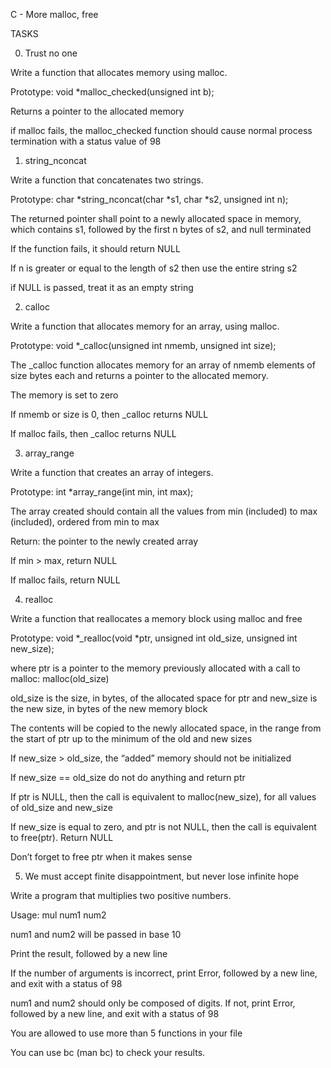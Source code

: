 
C - More malloc, free
		
TASKS
		
0. Trust no one
		
Write a function that allocates memory using malloc.
		

		
Prototype: void *malloc_checked(unsigned int b);
		

		
Returns a pointer to the allocated memory
		

		
if malloc fails, the malloc_checked function should cause normal process termination with a status value of 98
		

		
1. string_nconcat
		
Write a function that concatenates two strings.
		

		
Prototype: char *string_nconcat(char *s1, char *s2, unsigned int n);
		

		
The returned pointer shall point to a newly allocated space in memory, which contains s1, followed by the first n bytes of s2, and null terminated
		

		
If the function fails, it should return NULL
		

		
If n is greater or equal to the length of s2 then use the entire string s2
		

		
if NULL is passed, treat it as an empty string
		

		
2. calloc
		
Write a function that allocates memory for an array, using malloc.
		

		
Prototype: void *_calloc(unsigned int nmemb, unsigned int size);
		

		
The _calloc function allocates memory for an array of nmemb elements of size bytes each and returns a pointer to the allocated memory.
		

		
The memory is set to zero
		

		
If nmemb or size is 0, then _calloc returns NULL
		

		
If malloc fails, then _calloc returns NULL
		

		
3. array_range
		
Write a function that creates an array of integers.
		

		
Prototype: int *array_range(int min, int max);
		

		
The array created should contain all the values from min (included) to max (included), ordered from min to max
		

		
Return: the pointer to the newly created array
		

		
If min > max, return NULL
		

		
If malloc fails, return NULL
		

		
4. realloc
		
Write a function that reallocates a memory block using malloc and free
		

		
Prototype: void *_realloc(void *ptr, unsigned int old_size, unsigned int new_size);
		

		
where ptr is a pointer to the memory previously allocated with a call to malloc: malloc(old_size)
		

		
old_size is the size, in bytes, of the allocated space for ptr and new_size is the new size, in bytes of the new memory block
		

		
The contents will be copied to the newly allocated space, in the range from the start of ptr up to the minimum of the old and new sizes
		

		
If new_size > old_size, the “added” memory should not be initialized
		

		
If new_size == old_size do not do anything and return ptr
		

		
If ptr is NULL, then the call is equivalent to malloc(new_size), for all values of old_size and new_size
		

		
If new_size is equal to zero, and ptr is not NULL, then the call is equivalent to free(ptr). Return NULL
		

		
Don’t forget to free ptr when it makes sense
		

		
5. We must accept finite disappointment, but never lose infinite hope
		
Write a program that multiplies two positive numbers.
		

		
Usage: mul num1 num2
		

		
num1 and num2 will be passed in base 10
		

		
Print the result, followed by a new line
		

		
If the number of arguments is incorrect, print Error, followed by a new line, and exit with a status of 98
		

		
num1 and num2 should only be composed of digits. If not, print Error, followed by a new line, and exit with a status of 98
		

		
You are allowed to use more than 5 functions in your file
		

		
You can use bc (man bc) to check your results.
